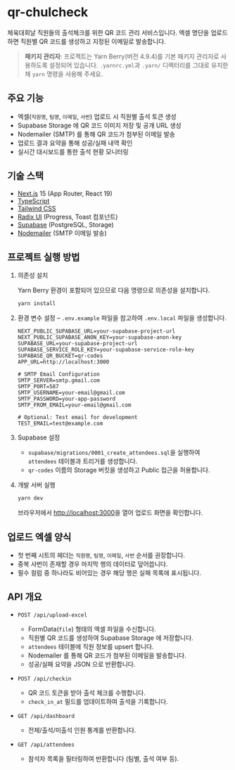# qr-chulcheck

체육대회날 직원들의 출석체크를 위한 QR 코드 관리 서비스입니다. 엑셀 명단을 업로드하면 직원별 QR 코드를 생성하고 지정된 이메일로 발송합니다.

> **패키지 관리자**: 프로젝트는 Yarn Berry(버전 4.9.4)를 기본 패키지 관리자로 사용하도록 설정되어 있습니다. `.yarnrc.yml`과 `.yarn/` 디렉터리를 그대로 유지한 채 `yarn` 명령을 사용해 주세요.

## 주요 기능

- 엑셀(`직원명`, `팀명`, `이메일`, `사번`) 업로드 시 직원별 출석 토큰 생성
- Supabase Storage 에 QR 코드 이미지 저장 및 공개 URL 생성
- Nodemailer (SMTP) 를 통해 QR 코드가 첨부된 이메일 발송
- 업로드 결과 요약을 통해 성공/실패 내역 확인
- 실시간 대시보드를 통한 출석 현황 모니터링

## 기술 스택

- [Next.js](https://nextjs.org/) 15 (App Router, React 19)
- [TypeScript](https://www.typescriptlang.org/)
- [Tailwind CSS](https://tailwindcss.com/)
- [Radix UI](https://www.radix-ui.com/) (Progress, Toast 컴포넌트)
- [Supabase](https://supabase.com/) (PostgreSQL, Storage)
- [Nodemailer](https://nodemailer.com/) (SMTP 이메일 발송)

## 프로젝트 실행 방법

1. 의존성 설치

   Yarn Berry 환경이 포함되어 있으므로 다음 명령으로 의존성을 설치합니다.

   ```bash
   yarn install
   ```

2. 환경 변수 설정 – `.env.example` 파일을 참고하여 `.env.local` 파일을 생성합니다.

   ```env
   NEXT_PUBLIC_SUPABASE_URL=your-supabase-project-url
   NEXT_PUBLIC_SUPABASE_ANON_KEY=your-supabase-anon-key
   SUPABASE_URL=your-supabase-project-url
   SUPABASE_SERVICE_ROLE_KEY=your-supabase-service-role-key
   SUPABASE_QR_BUCKET=qr-codes
   APP_URL=http://localhost:3000

   # SMTP Email Configuration
   SMTP_SERVER=smtp.gmail.com
   SMTP_PORT=587
   SMTP_USERNAME=your-email@gmail.com
   SMTP_PASSWORD=your-app-password
   SMTP_FROM_EMAIL=your-email@gmail.com

   # Optional: Test email for development
   TEST_EMAIL=test@example.com
   ```

3. Supabase 설정

   - `supabase/migrations/0001_create_attendees.sql`을 실행하여 `attendees` 테이블과 트리거를 생성합니다.
   - `qr-codes` 이름의 Storage 버킷을 생성하고 Public 접근을 허용합니다.

4. 개발 서버 실행

   ```bash
   yarn dev
   ```

   브라우저에서 [http://localhost:3000](http://localhost:3000)을 열어 업로드 화면을 확인합니다.

## 업로드 엑셀 양식

- 첫 번째 시트의 헤더는 `직원명`, `팀명`, `이메일`, `사번` 순서를 권장합니다.
- 중복 사번이 존재할 경우 마지막 행의 데이터로 덮어씁니다.
- 필수 컬럼 중 하나라도 비어있는 경우 해당 행은 실패 목록에 표시됩니다.

## API 개요

- `POST /api/upload-excel`
  - FormData(`file`) 형태의 엑셀 파일을 수신합니다.
  - 직원별 QR 코드를 생성하여 Supabase Storage 에 저장합니다.
  - `attendees` 테이블에 직원 정보를 upsert 합니다.
  - Nodemailer 를 통해 QR 코드가 첨부된 이메일을 발송합니다.
  - 성공/실패 요약을 JSON 으로 반환합니다.

- `POST /api/checkin`
  - QR 코드 토큰을 받아 출석 체크를 수행합니다.
  - `check_in_at` 필드를 업데이트하여 출석을 기록합니다.

- `GET /api/dashboard`
  - 전체/출석/미출석 인원 통계를 반환합니다.

- `GET /api/attendees`
  - 참석자 목록을 필터링하여 반환합니다 (팀별, 출석 여부 등).

